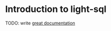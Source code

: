 # Introduction to light-sql

TODO: write [great documentation](http://jacobian.org/writing/what-to-write/)
